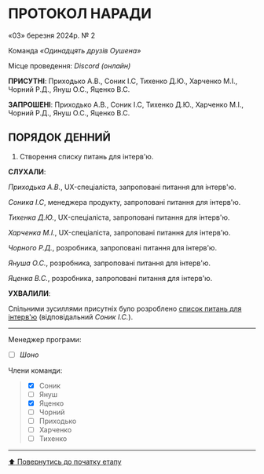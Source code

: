 # ПРОТОКОЛ НАРАДИ

«03» березня 2024р. № 2

Команда *«Одинадцять друзів Оушена»*

Місце проведення: *Discord (онлайн)*


**ПРИСУТНІ**: Приходько А.В., Соник І.С, Тихенко Д.Ю., Харченко М.І., Чорний Р.Д., Януш О.С., Яценко В.С.

**ЗАПРОШЕНІ**: Приходько А.В., Соник І.С, Тихенко Д.Ю., Харченко М.І., Чорний Р.Д., Януш О.С., Яценко В.С.

## ПОРЯДОК ДЕННИЙ

1. Створення списку питань для інтерв'ю.

**СЛУХАЛИ**:

*Приходька А.В.*, UX-спеціаліста, запроповані питання для інтерв'ю.

*Соника І.С*, менеджера продукту, запроповані питання для інтерв'ю.

*Тихенка Д.Ю.*, UX-спеціаліста, запроповані питання для інтерв'ю.

*Харченка М.І.*, UX-спеціаліста, запроповані питання для інтерв'ю.

*Чорного Р.Д.*, розробника, запроповані питання для інтерв'ю.

*Януша О.С.*, розробника, запроповані питання для інтерв'ю.

*Яценка В.С.*, розробника, запроповані питання для інтерв'ю.

**УХВАЛИЛИ**:

Спільними зусиллями присутніх було розроблено [список питань для інтерв'ю](https://github.com/KAPT0SHKA/SE-practice-template/blob/main/docs/1.Envisioning/other/%D0%A1%D0%BF%D0%B8%D1%81%D0%BE%D0%BA%20%D0%BF%D0%B8%D1%82%D0%B0%D0%BD%D1%8C%20(%D1%96%D0%BD%D1%82%D0%B5%D1%80%D0%B2'%D1%8E).md)
(відповідальний *Соник І.С.*).

---

Менеджер програми: 		
- [ ] *Шоно*

Члени команди:			

>- [x] Соник
>- [ ] Януш
>- [x] Яценко
>- [ ] Чорний
>- [ ] Приходько
>- [ ] Харченко
>- [ ] Тихенко

---
[:arrow_up: Повернутись до початку етапу](/docs/1.Envisioning/README.md)



